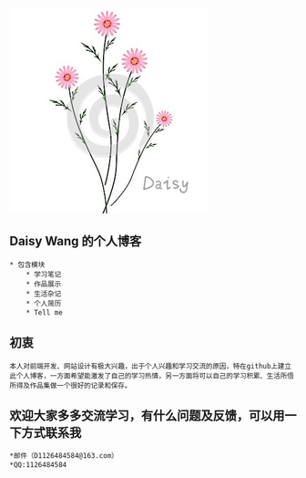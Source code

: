 ![Daisy](Daisy_logo.jpg)
## Daisy Wang 的个人博客
     
    * 包含模块
        * 学习笔记
        * 作品展示
        * 生活杂记
        * 个人简历
        * Tell me
    

## 初衷
    本人对前端开发、网站设计有极大兴趣，出于个人兴趣和学习交流的原因，特在github上建立此个人博客，一方面希望能激发了自己的学习热情，另一方面将可以自己的学习积累、生活所悟所得及作品集做一个很好的记录和保存。
## 欢迎大家多多交流学习，有什么问题及反馈，可以用一下方式联系我
    *邮件（D1126484584@163.com）
    *QQ:1126484584
    